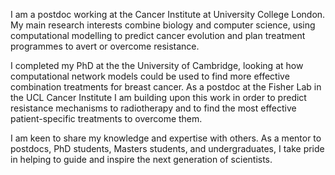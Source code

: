 I am a postdoc working at the Cancer Institute at University College London. My main research interests combine biology and computer science, using computational modelling to predict cancer evolution and plan treatment programmes to avert or overcome resistance. 

I completed my PhD at the the University of Cambridge, looking at how computational network models could be used to find more effective combination treatments for breast cancer. As a postdoc at the Fisher Lab in the UCL Cancer Institute I am building upon this work in order to predict resistance mechanisms to radiotherapy and to find the most effective patient-specific treatments to overcome them.

I am keen to share my knowledge and expertise with others. As a mentor to postdocs, PhD students, Masters students, and undergraduates, I take pride in helping to guide and inspire the next generation of scientists.

<!--
**MClarke1991/MClarke1991** is a ✨ _special_ ✨ repository because its `README.md` (this file) appears on your GitHub profile.

Here are some ideas to get you started:

- 🔭 I’m currently working on ...
- 🌱 I’m currently learning ...
- 👯 I’m looking to collaborate on ...
- 🤔 I’m looking for help with ...
- 💬 Ask me about ...
- 📫 How to reach me: ...
- 😄 Pronouns: ...
- ⚡ Fun fact: ...
-->
